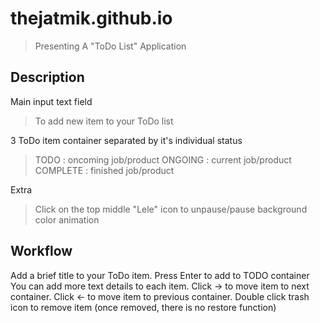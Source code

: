 # thejatmik.github.io
> Presenting A "ToDo List" Application

## Description
Main input text field
> To add new item to your ToDo list

3 ToDo item container separated by it's individual status
> TODO : oncoming job/product
> ONGOING : current job/product
> COMPLETE : finished job/product

Extra
> Click on the top middle "Lele" icon to unpause/pause background color animation

## Workflow
Add a brief title to your ToDo item.
Press Enter to add to TODO container
You can add more text details to each item.
Click -> to move item to next container.
Click <- to move item to previous container.
Double click trash icon to remove item (once removed, there is no restore function)